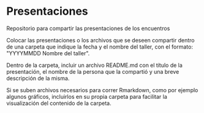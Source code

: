 # Presentaciones
Repositorio para compartir las presentaciones de los encuentros

Colocar las presentaciones o los archivos que se deseen compartir dentro de una carpeta que indique la fecha y el nombre del taller, con el  formato: "YYYYMMDD Nombre del taller".

Dentro de la carpeta, incluir un archivo README.md con el título de la presentación, el nombre de la persona que la compartió y una breve descripción de la misma.

Si se suben archivos necesarios para correr Rmarkdown, como por ejemplo algunos gráficos, incluirlos en su propia carpeta para facilitar la visualización del contenido de la carpeta.
